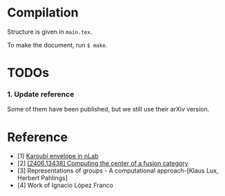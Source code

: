 # Compilation

Structure is given in `main.tex`.

To make the document, run `$ make`.

# TODOs

### 1. Update reference

Some of them have been published, but we still use their arXiv version.

# Reference

+ [1] [Karoubi envelope in
  nLab](https://ncatlab.org/nlab/show/Karoubi+envelope)
+ [2] [[2406.13438] Computing the center of a fusion
  category](https://arxiv.org/abs/2406.13438)
+ [3] Representations of groups - A computational approach-[Klaus Lux, Herbert
  Pahlings]
+ [4] Work of Ignacio López Franco
